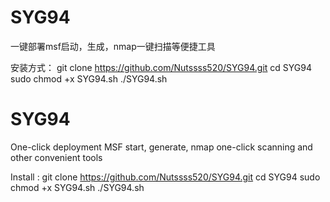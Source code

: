# SYG94
一键部署msf启动，生成，nmap一键扫描等便捷工具

安装方式：
git clone https://github.com/Nutssss520/SYG94.git
cd SYG94
sudo chmod +x SYG94.sh
./SYG94.sh

# SYG94
One-click deployment MSF start, generate, nmap one-click scanning and other convenient tools

Install :
git clone https://github.com/Nutssss520/SYG94.git
cd SYG94
sudo chmod +x SYG94.sh
./SYG94.sh

